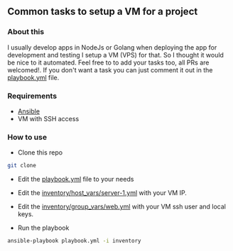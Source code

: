 ## Common tasks to setup a VM for a project

### About this

I usually develop apps in NodeJs or Golang when deploying the app for development and testing I setup a VM (VPS) for that.
So I thought it would be nice to it automated.
Feel free to to add your tasks too, all PRs are welcomed!.
If you don't want a task you can just comment it out in the [playbook.yml](./playbook.yml) file.

### Requirements
- [Ansible](https://docs.ansible.com/ansible/latest/installation_guide/intro_installation.html)
- VM with SSH access

### How to use
- Clone this repo
```bash
git clone
```

- Edit the [playbook.yml](./playbook.yml) file to your needs

- Edit the [inventory/host_vars/server-1.yml](./inventory/host_vars/server-1.yml) with your VM IP.

- Edit the [inventory/group_vars/web.yml](./inventory/group_vars/web.yml) with your VM ssh user and local keys.

- Run the playbook

```bash
ansible-playbook playbook.yml -i inventory
```